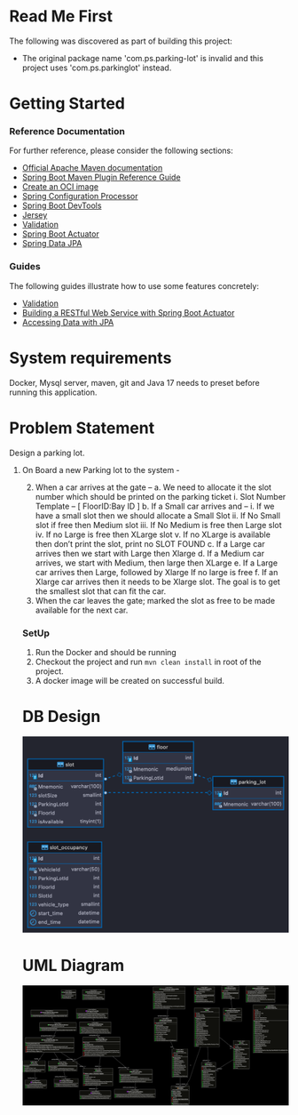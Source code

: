 # Read Me First

The following was discovered as part of building this project:

* The original package name 'com.ps.parking-lot' is invalid and this project uses 'com.ps.parkinglot' instead.

# Getting Started

### Reference Documentation

For further reference, please consider the following sections:

* [Official Apache Maven documentation](#guides)
* [Spring Boot Maven Plugin Reference Guide](https://docs.spring.io/spring-boot/docs/3.0.2/maven-plugin/reference/html/)
* [Create an OCI image](https://docs.spring.io/spring-boot/docs/3.0.2/maven-plugin/reference/html/#build-image)
* [Spring Configuration Processor](https://docs.spring.io/spring-boot/docs/3.0.2/reference/htmlsingle/#appendix.configuration-metadata.annotation-processor)
* [Spring Boot DevTools](https://docs.spring.io/spring-boot/docs/3.0.2/reference/htmlsingle/#using.devtools)
* [Jersey](https://docs.spring.io/spring-boot/docs/3.0.2/reference/htmlsingle/#web.servlet.jersey)
* [Validation](https://docs.spring.io/spring-boot/docs/3.0.2/reference/htmlsingle/#io.validation)
* [Spring Boot Actuator](https://docs.spring.io/spring-boot/docs/3.0.2/reference/htmlsingle/#actuator)
* [Spring Data JPA](https://docs.spring.io/spring-boot/docs/3.0.2/reference/htmlsingle/#data.sql.jpa-and-spring-data)

### Guides

The following guides illustrate how to use some features concretely:

* [Validation](https://spring.io/guides/gs/validating-form-input/)
* [Building a RESTful Web Service with Spring Boot Actuator](https://spring.io/guides/gs/actuator-service/)
* [Accessing Data with JPA](https://spring.io/guides/gs/accessing-data-jpa/)

# System requirements

Docker, Mysql server, maven, git and Java 17 needs to preset before running this application.

# Problem Statement

Design a parking lot.

1. On Board a new Parking lot to the system -

<ol style="list-style-type: upper-alpha">

2. When a car arrives at the gate –
a. We need to allocate it the slot number which should be printed on the parking ticket
i. Slot Number Template – [ FloorID:Bay ID ]
b. If a Small car arrives and –
i. If we have a small slot then we should allocate a Small Slot
ii. If No Small slot if free then Medium slot
iii. If No Medium is free then Large slot
iv. If no Large is free then XLarge slot
v. If no XLarge is available then don’t print the slot, print no SLOT FOUND
c. If a Large car arrives then we start with Large then Xlarge
d. If a Medium car arrives, we start with Medium, then large then XLarge
e. If a Large car arrives then Large, followed by Xlarge If no large is free
f. If an Xlarge car arrives then it needs to be Xlarge slot.
The goal is to get the smallest slot that can fit the car.
3. When the car leaves the gate; marked the slot as free to be made available for the next car.

### SetUp

1. Run the Docker and should be running
2. Checkout the project and run `mvn clean install` in root of the project.
3. A docker image will be created on successful build.

# DB Design

![alt](doc/images/parking_lot_DD_Schema.png)

# UML Diagram

![alt](doc/images/parking_lot_classDiagram.png)
